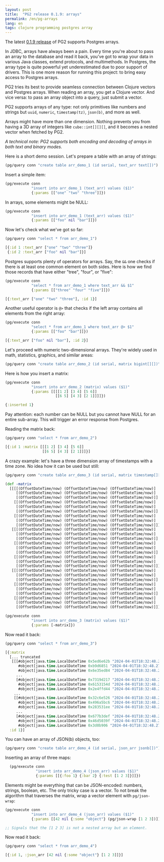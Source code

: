```yaml
---
layout: post
title:  "PG2 release 0.1.9: arrays"
permalink: /en/pg-arrays
lang: en
tags: clojure programming postgres array
---
```


[docs]: https://github.com/igrishaev/pg2/blob/master/README.md
[pg2]: https://github.com/igrishaev/pg2

The latest [0.1.9 release][pg2] of PG2 supports Postgres arrays.

In JDBC, arrays have always been a pain. Every time you're about to pass an
array to the database and read it back, you've got to wrap your data in various
Java classes, extend protocols, and multimethods. In Postgres, the array type is
quite powerful yet underestimated due to poor support of drivers. This is one
more reason for running this project: to bring easy access to Postgres arrays.

PG2 tries its best to provide seamless connection between Clojure vectors and
Postgres arrays. When reading an array, you get a Clojure vector. And vice
versa: to pass an array object into a query, just submit a vector.

PG2 supports arrays of any type: not only primitives like numbers and strings
but `uuid`, `numeric`, `timestamp(tz)`, `json(b)`, and more as well.

Arrays might have more than one dimension. Nothing prevents you from having a 3D
array of integers like `cube::int[][][]`, and it becomes a nested vector when
fetched by PG2.

*A technical note: PG2 supports both encoding and decoding of arrays in both
text and binary modes.*

Here is a short demo session. Let's prepare a table with an array of strings:

~~~clojure
(pg/query conn "create table arr_demo_1 (id serial, text_arr text[])")
~~~

Insert a simple item:

~~~clojure
(pg/execute conn
            "insert into arr_demo_1 (text_arr) values ($1)"
            {:params [["one" "two" "three"]]})
~~~

In arrays, some elements might be NULL:

~~~clojure
(pg/execute conn
            "insert into arr_demo_1 (text_arr) values ($1)"
            {:params [["foo" nil "bar"]]})
~~~

Now let's check what we've got so far:

~~~clojure
(pg/query conn "select * from arr_demo_1")

[{:id 1 :text_arr ["one" "two" "three"]}
 {:id 2 :text_arr ["foo" nil "bar"]}]
~~~

Postgres supports plenty of operators for arrays. Say, the `&&` one checks if
there is at least one common element on both sides. Here is how we find those
records that have either "tree", "four", or "five":

~~~clojure
(pg/execute conn
            "select * from arr_demo_1 where text_arr && $1"
            {:params [["three" "four" "five"]]})

[{:text_arr ["one" "two" "three"], :id 1}]
~~~

Another useful operator is `@>` that checks if the left array contains all
elements from the right array:

~~~clojure
(pg/execute conn
            "select * from arr_demo_1 where text_arr @> $1"
            {:params [["foo" "bar"]]})

[{:text_arr ["foo" nil "bar"], :id 2}]
~~~

Let's proceed with numeric two-dimensional arrays. They're widely used in math,
statistics, graphics, and similar areas:

~~~clojure
(pg/query conn "create table arr_demo_2 (id serial, matrix bigint[][])")
~~~

Here is how you insert a matrix:

~~~clojure
(pg/execute conn
            "insert into arr_demo_2 (matrix) values ($1)"
            {:params [[[[1 2] [3 4] [5 6]]
                       [[6 5] [4 3] [2 1]]]]})

{:inserted 1}
~~~

Pay attention: each number can be NULL but you cannot have NULL for an entire
sub-array. This will trigger an error response from Postgres.

Reading the matrix back:

~~~clojure
(pg/query conn "select * from arr_demo_2")

[{:id 1 :matrix [[[1 2] [3 4] [5 6]]
                 [[6 5] [4 3] [2 1]]]}]
~~~

A crazy example: let's have a three dimension array of timestamps with a time
zone. No idea how it can be used but still:

~~~clojure
(pg/query conn "create table arr_demo_3 (id serial, matrix timestamp[][][])")

(def -matrix
  [[[[(OffsetDateTime/now) (OffsetDateTime/now) (OffsetDateTime/now)]
     [(OffsetDateTime/now) (OffsetDateTime/now) (OffsetDateTime/now)]
     [(OffsetDateTime/now) (OffsetDateTime/now) (OffsetDateTime/now)]]
    [[(OffsetDateTime/now) (OffsetDateTime/now) (OffsetDateTime/now)]
     [(OffsetDateTime/now) (OffsetDateTime/now) (OffsetDateTime/now)]
     [(OffsetDateTime/now) (OffsetDateTime/now) (OffsetDateTime/now)]]
    [[(OffsetDateTime/now) (OffsetDateTime/now) (OffsetDateTime/now)]
     [(OffsetDateTime/now) (OffsetDateTime/now) (OffsetDateTime/now)]
     [(OffsetDateTime/now) (OffsetDateTime/now) (OffsetDateTime/now)]]]
   [[[(OffsetDateTime/now) (OffsetDateTime/now) (OffsetDateTime/now)]
     [(OffsetDateTime/now) (OffsetDateTime/now) (OffsetDateTime/now)]
     [(OffsetDateTime/now) (OffsetDateTime/now) (OffsetDateTime/now)]]
    [[(OffsetDateTime/now) (OffsetDateTime/now) (OffsetDateTime/now)]
     [(OffsetDateTime/now) (OffsetDateTime/now) (OffsetDateTime/now)]
     [(OffsetDateTime/now) (OffsetDateTime/now) (OffsetDateTime/now)]]
    [[(OffsetDateTime/now) (OffsetDateTime/now) (OffsetDateTime/now)]
     [(OffsetDateTime/now) (OffsetDateTime/now) (OffsetDateTime/now)]
     [(OffsetDateTime/now) (OffsetDateTime/now) (OffsetDateTime/now)]]]
   [[[(OffsetDateTime/now) (OffsetDateTime/now) (OffsetDateTime/now)]
     [(OffsetDateTime/now) (OffsetDateTime/now) (OffsetDateTime/now)]
     [(OffsetDateTime/now) (OffsetDateTime/now) (OffsetDateTime/now)]]
    [[(OffsetDateTime/now) (OffsetDateTime/now) (OffsetDateTime/now)]
     [(OffsetDateTime/now) (OffsetDateTime/now) (OffsetDateTime/now)]
     [(OffsetDateTime/now) (OffsetDateTime/now) (OffsetDateTime/now)]]
    [[(OffsetDateTime/now) (OffsetDateTime/now) (OffsetDateTime/now)]
     [(OffsetDateTime/now) (OffsetDateTime/now) (OffsetDateTime/now)]
     [(OffsetDateTime/now) (OffsetDateTime/now) (OffsetDateTime/now)]]]])

(pg/execute conn
            "insert into arr_demo_3 (matrix) values ($1)"
            {:params [-matrix]})
~~~

Now read it back:

~~~clojure
(pg/query conn "select * from arr_demo_3")

[{:matrix
  [... truncated
   [[[#object[java.time.LocalDateTime 0x5ed6e62b "2024-04-01T18:32:48.272169"]
      #object[java.time.LocalDateTime 0xb9d6851 "2024-04-01T18:32:48.272197"]
      #object[java.time.LocalDateTime 0x6e35ed84 "2024-04-01T18:32:48.272207"]]
     ...
     [#object[java.time.LocalDateTime 0x7319d217 "2024-04-01T18:32:48.272236"]
      #object[java.time.LocalDateTime 0x6153154d "2024-04-01T18:32:48.272241"]
      #object[java.time.LocalDateTime 0x2e4ffd44 "2024-04-01T18:32:48.272247"]]]
    ...
    [[#object[java.time.LocalDateTime 0x32c6e526 "2024-04-01T18:32:48.272405"]
      #object[java.time.LocalDateTime 0x496a5bc6 "2024-04-01T18:32:48.272418"]
      #object[java.time.LocalDateTime 0x283531ee "2024-04-01T18:32:48.272426"]]
     ...
     [#object[java.time.LocalDateTime 0x677b3def "2024-04-01T18:32:48.272459"]
      #object[java.time.LocalDateTime 0x46d5039f "2024-04-01T18:32:48.272467"]
      #object[java.time.LocalDateTime 0x3d0b906 "2024-04-01T18:32:48.272475"]]]]],
  :id 1}]
~~~

You can have an array of JSON(b) objects, too:

~~~clojure
(pg/query conn "create table arr_demo_4 (id serial, json_arr jsonb[])")
~~~

Inserting an array of three maps:

~~~clojure
  (pg/execute conn
              "insert into arr_demo_4 (json_arr) values ($1)"
              {:params [[{:foo 1} {:bar 2} {:test [1 2 3]}]]})
~~~

Elements might be everything that can be JSON-encoded: numbers, strings,
boolean, etc. The only tricky case is a vector. To not break the algorithm that
traverses the matrix, wrap a vector element with `pg/json-wrap`:

~~~clojure
(pg/execute conn
            "insert into arr_demo_4 (json_arr) values ($1)"
            {:params [[42 nil {:some "object"} (pg/json-wrap [1 2 3])]]})

;; Signals that the [1 2 3] is not a nested array but an element.
~~~

Now read it back:

~~~clojure
(pg/query conn "select * from arr_demo_4")

[{:id 1, :json_arr [42 nil {:some "object"} [1 2 3]]}]
~~~
